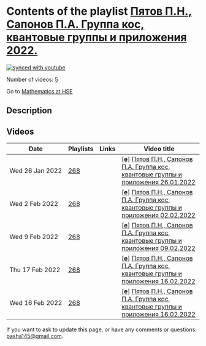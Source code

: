 # Contents of the playlist [Пятов П.Н., Сапонов П.А. Группа кос, квантовые группы и приложения 2022.](https://www.youtube.com/playlist?list=PLq3E5oubNNoCWZ2sDzDtH9qdSRnKKbs4r)

[![synced with youtube](https://img.shields.io/github/last-commit/mathphysschool/mathphysschool.github.io/autoupdate1?label=synced%20with%20youtube)](https://github.com/mathphysschool/mathphysschool.github.io/commits/autoupdate1)

Number of videos: [5](#videos)

Go to [Mathematics at HSE](../README.md)

## Description



## Videos

|Date|Playlists|Links|Video title|
|---|---|---|---|
| Wed&nbsp;26&nbsp;Jan&nbsp;2022 | [268](../playlists/268 "Пятов П.Н., Сапонов П.А. Группа кос, квантовые группы и приложения 2022.") |  | [[**e**](https://studio.youtube.com/video/ra_SpPnknrE/edit "Edit")] [Пятов П.Н., Сапонов П.А. Группа кос, квантовые группы и приложения 26.01.2022](https://www.youtube.com/watch?v=ra_SpPnknrE&list=PLq3E5oubNNoCWZ2sDzDtH9qdSRnKKbs4r) |
| Wed&nbsp;2&nbsp;Feb&nbsp;2022 | [268](../playlists/268 "Пятов П.Н., Сапонов П.А. Группа кос, квантовые группы и приложения 2022.") |  | [[**e**](https://studio.youtube.com/video/xfQjvjAzlnM/edit "Edit")] [Пятов П.Н., Сапонов П.А. Группа кос, квантовые группы и приложения 02.02.2022](https://www.youtube.com/watch?v=xfQjvjAzlnM&list=PLq3E5oubNNoCWZ2sDzDtH9qdSRnKKbs4r) |
| Wed&nbsp;9&nbsp;Feb&nbsp;2022 | [268](../playlists/268 "Пятов П.Н., Сапонов П.А. Группа кос, квантовые группы и приложения 2022.") |  | [[**e**](https://studio.youtube.com/video/FM34PFn6I2c/edit "Edit")] [Пятов П.Н., Сапонов П.А. Группа кос, квантовые группы и приложения 09.02.2022](https://www.youtube.com/watch?v=FM34PFn6I2c&list=PLq3E5oubNNoCWZ2sDzDtH9qdSRnKKbs4r) |
| Thu&nbsp;17&nbsp;Feb&nbsp;2022 | [268](../playlists/268 "Пятов П.Н., Сапонов П.А. Группа кос, квантовые группы и приложения 2022.") |  | [[**e**](https://studio.youtube.com/video/br8kapUoM5E/edit "Edit")] [Пятов П.Н., Сапонов П.А. Группа кос, квантовые группы и приложения 16.02.2022](https://www.youtube.com/watch?v=br8kapUoM5E&list=PLq3E5oubNNoCWZ2sDzDtH9qdSRnKKbs4r) |
| Wed&nbsp;16&nbsp;Feb&nbsp;2022 | [268](../playlists/268 "Пятов П.Н., Сапонов П.А. Группа кос, квантовые группы и приложения 2022.") |  | [[**e**](https://studio.youtube.com/video/SkcFEAlZQ2I/edit "Edit")] [Пятов П.Н., Сапонов П.А. Группа кос, квантовые группы и приложения 16.02.2022](https://www.youtube.com/watch?v=SkcFEAlZQ2I&list=PLq3E5oubNNoCWZ2sDzDtH9qdSRnKKbs4r) |


 If you want to ask to update this page, or have any comments or questions: <pasha145@gmail.com>.